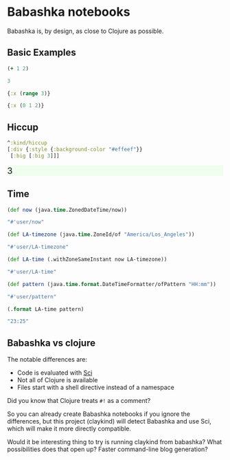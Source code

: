 <style>
.sourceCode:has(.printedClojure) {
  background-color: transparent;
  border-style: none;
}

.kind_map {
  background:            lightgreen;
  display:               grid;
  grid-template-columns: repeat(2, auto);
  justify-content:       center;
  text-align:            right;
  border: solid 1px black;
  border-radius: 10px;
}

.kind_vector {
  background:            lightblue;
  display:               grid;
  grid-template-columns: repeat(1, auto);
  align-items:           center;
  justify-content:       center;
  text-align:            center;
  border:                solid 2px black;
  padding:               10px;
}

.kind_set {
  background:            lightyellow;
  display:               grid;
  grid-template-columns: repeat(auto-fit, minmax(auto, max-content));
  align-items:           center;
  justify-content:       center;
  text-align:            center;
  border:                solid 1px black;
}
</style>

<script src="https://cdn.jsdelivr.net/npm/vega@5" type="text/javascript"></script><script src="https://cdn.jsdelivr.net/npm/vega-lite@5" type="text/javascript"></script><script src="https://cdn.jsdelivr.net/npm/vega-embed@6" type="text/javascript"></script><script src="https://unpkg.com/react@18/umd/react.production.min.js" type="text/javascript"></script><script src="https://unpkg.com/react-dom@18/umd/react-dom.production.min.js" type="text/javascript"></script><script src="https://scicloj.github.io/scittle/js/scittle.js" type="text/javascript"></script><script src="https://scicloj.github.io/scittle/js/scittle.reagent.js" type="text/javascript"></script><script src="/js/portal-main.js" type="text/javascript"></script>
<script type="application/x-scittle">(ns main
                      (:require [reagent.core :as r]
                                [reagent.dom :as dom]))</script>

# Babashka notebooks

Babashka is, by design, as close to Clojure as possible.

## Basic Examples

```clojure
(+ 1 2)
```

```clojure {.printedClojure}
3
```

```clojure
{:x (range 3)}
```

```clojure {.printedClojure}
{:x (0 1 2)}
```

## Hiccup

```clojure
^:kind/hiccup
[:div {:style {:background-color "#effeef"}}
 [:big [:big 3]]]
```

<div style="background-color:#effeef;"><big><big>3</big></big></div>

## Time

```clojure
(def now (java.time.ZonedDateTime/now))
```

```clojure {.printedClojure}
"#'user/now"
```

```clojure
(def LA-timezone (java.time.ZoneId/of "America/Los_Angeles"))
```

```clojure {.printedClojure}
"#'user/LA-timezone"
```

```clojure
(def LA-time (.withZoneSameInstant now LA-timezone))
```

```clojure {.printedClojure}
"#'user/LA-time"
```

```clojure
(def pattern (java.time.format.DateTimeFormatter/ofPattern "HH:mm"))
```

```clojure {.printedClojure}
"#'user/pattern"
```

```clojure
(.format LA-time pattern)
```

```clojure {.printedClojure}
"23:25"
```

## Babashka vs clojure

The notable differences are:

* Code is evaluated with [Sci](https://github.com/babashka/SCI)
* Not all of Clojure is available
* Files start with a shell directive instead of a namespace

Did you know that Clojure treats `#!` as a comment?

So you can already create Babashka notebooks if you ignore the differences,
but this project (claykind) will detect Babashka and use Sci,
which will make it more directly compatible.

Would it be interesting thing to try is running claykind from babashka?
What possibilities does that open up?
Faster command-line blog generation?
